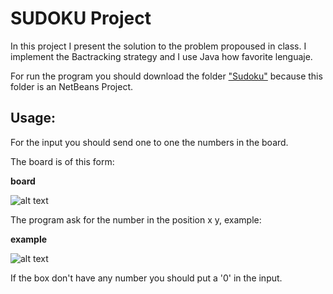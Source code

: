 # SUDOKU Project

In this project I present the solution to the problem propoused in class.
I implement the Bactracking strategy and I use Java how favorite lenguaje.

For run the program you should download the folder ["Sudoku"](https://mega.nz/#!iEwAkASQ!l4ZopNYSogYcjdMIYDyEpjJ2_ywheJaMZ13pKmCexxQ) because this folder is an
NetBeans Project.


## Usage:

For the input you should send one to one the numbers in the board.

The board is of this form:

**board**

![alt text](https://github.com/andbet050197/IS453UTP/blob/master/Sudoku/files/tablerosudoku1.jpg "Board")

The program ask for the number in the position x y, example:

**example**

![alt text](https://github.com/andbet050197/IS453UTP/blob/master/Sudoku/files/ejemplo.jpg "ejemplo")

If the box don't have any number you should put a '0' in the input.

